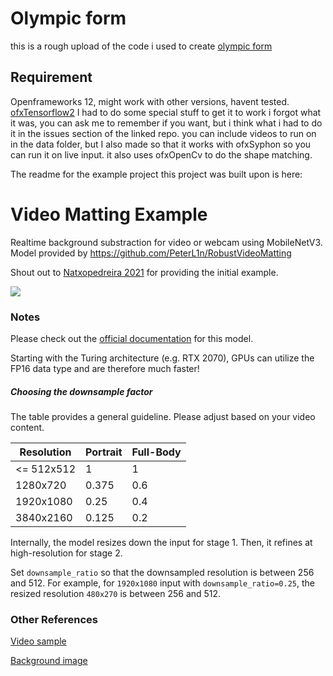 # Olympic form
this is a rough upload of the code i used to create [olympic form](charstiles.github.io/olympicForm)
## Requirement
Openframeworks 12, might work with other versions, havent tested.
[ofxTensorflow2](https://github.com/zkmkarlsruhe/ofxTensorFlow2) I had to do some special stuff to get it to work i forgot what it was, you can ask me to remember if you want, but i think what i had to do it in the issues section of the linked repo.
you can include videos to run on in the data folder, but I also made so that it works with ofxSyphon so you can run it on live input.
it also uses ofxOpenCv to do the shape matching. 

The readme for the example project this project was built upon is here:

# Video Matting Example
Realtime background substraction for video or webcam using MobileNetV3. 
Model provided by https://github.com/PeterL1n/RobustVideoMatting

Shout out to [Natxopedreira 2021](https://github.com/natxopedreira) for providing the initial example.

![](../media/video_matting.gif)

### Notes
Please check out the [official documentation](https://github.com/PeterL1n/RobustVideoMatting/blob/master/documentation/inference.md) for this model.

Starting with the Turing architecture (e.g. RTX 2070), GPUs can utilize the FP16 data type and are therefore much faster!

##### Choosing the downsample factor
The table provides a general guideline. Please adjust based on your video content.

| Resolution    | Portrait      | Full-Body      |
| ------------- | ------------- | -------------- |
| <= 512x512    | 1             | 1              |
| 1280x720      | 0.375         | 0.6            |
| 1920x1080     | 0.25          | 0.4            |
| 3840x2160     | 0.125         | 0.2            |

Internally, the model resizes down the input for stage 1. Then, it refines at high-resolution for stage 2.

Set `downsample_ratio` so that the downsampled resolution is between 256 and 512. For example, for `1920x1080` input with `downsample_ratio=0.25`, the resized resolution `480x270` is between 256 and 512.



### Other References

[Video sample](   
https://drive.google.com/drive/folders/1VFnWwuu-YXDKG-N6vcjK_nL7YZMFapMU)

[Background image](  
https://www.pexels.com/es-es/foto/capsulas-blancas-sobre-fondo-amarillo-3683056/)
